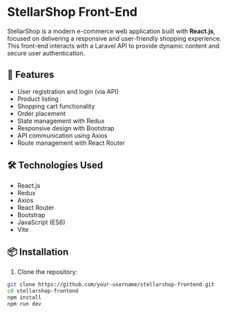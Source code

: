 # StellarShop Front-End

StellarShop is a modern e-commerce web application built with **React.js**, focused on delivering a responsive and user-friendly shopping experience. This front-end interacts with a Laravel API to provide dynamic content and secure user authentication.

## 🚀 Features

- User registration and login (via API)
- Product listing
- Shopping cart functionality
- Order placement
- State management with Redux
- Responsive design with Bootstrap
- API communication using Axios
- Route management with React Router

## 🛠 Technologies Used

- React.js
- Redux
- Axios
- React Router
- Bootstrap
- JavaScript (ES6)
- Vite

## 📦 Installation

1. Clone the repository:
```bash
git clone https://github.com/your-username/stellarshop-frontend.git
cd stellarshop-frontend
npm install
npm run dev

